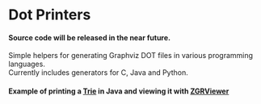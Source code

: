 Dot Printers
============

#### Source code will be released in the near future.   
  
Simple helpers for generating Graphviz DOT files in various programming languages.  
Currently includes generators for C, Java and Python.
  
  
#### Example of printing a [Trie](http://en.wikipedia.org/wiki/Trie) in Java and viewing it with [ZGRViewer](http://zvtm.sourceforge.net/zgrviewer.html)

